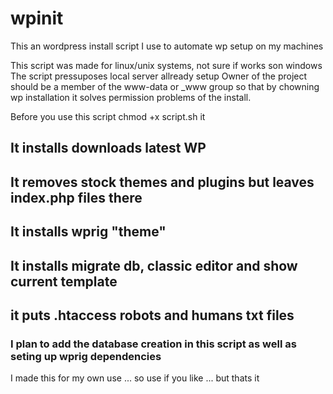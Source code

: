 # wpinit
This an wordpress install script I use to automate wp setup on my machines

This script was made for linux/unix systems, not sure if works son windows
The script pressuposes local server allready setup
Owner of the project should be a member of the www-data or _www group so that by chowning wp installation it solves permission problems of the install.

Before you use this script chmod +x script.sh it

## It installs downloads latest WP
## It removes stock themes and plugins but leaves index.php files there
## It installs wprig "theme"
## It installs migrate db, classic editor and show current template
## it puts .htaccess robots and humans txt files

### I plan to add the database creation in this script as well as seting up wprig dependencies
I made this for my own use ... so use if you like ... but thats it

